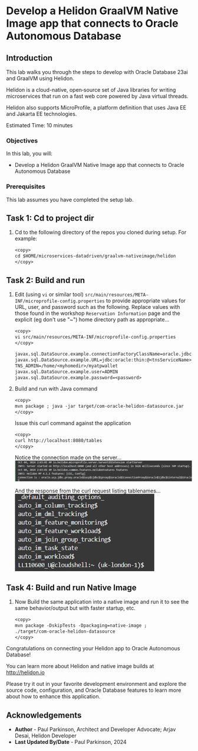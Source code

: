 # Develop a Helidon GraalVM Native Image app that connects to Oracle Autonomous Database

## Introduction

This lab walks you through the steps to develop with Oracle Database 23ai and GraalVM using Helidon.

Helidon is a cloud-native, open‑source set of Java libraries for writing microservices that run on a fast web core powered by Java virtual threads.

Helidon also supports MicroProfile, a platform definition that uses Java EE and Jakarta EE technologies.

Estimated Time: 10 minutes

### Objectives

In this lab, you will:
- Develop a Helidon GraalVM Native Image app that connects to Oracle Autonomous Database


### Prerequisites

This lab assumes you have completed the setup lab.


## Task 1: Cd to project dir

1. Cd to the following directory of the repos you cloned during setup. For example:

    ```
    <copy>   
    cd $HOME/microservices-datadriven/graalvm-nativeimage/helidon
    </copy>
    ``` 


## Task 2: Build and run

1. Edit (using `vi` or similar tool) `src/main/resources/META-INF/microprofile-config.properties` to provide appropriate values for URL, user, and password such as the following.
   Replace values with those found in the workshop `Reservation Information` page and the explicit (eg don't use "~") home directory path as appropriate...
    ```
    <copy>   
    vi src/main/resources/META-INF/microprofile-config.properties
    </copy>
   ``` 
   
   ```properties
   javax.sql.DataSource.example.connectionFactoryClassName=oracle.jdbc.pool.OracleDataSource
   javax.sql.DataSource.example.URL=jdbc:oracle:thin:@<tnsServiceName>_high?TNS_ADMIN=/home/<myhomedir>/myatpwallet
   javax.sql.DataSource.example.user=ADMIN
   javax.sql.DataSource.example.password=<password>
   ```


2. Build and run with Java command

    ```
    <copy>   
    mvn package ; java -jar target/com-oracle-helidon-datasource.jar
    </copy>
    ```
  
   Issue this curl command against the application
    ```
    <copy>   
    curl http://localhost:8080/tables
    </copy>
    ```  
   
   Notice the connection made on the server...
   ![helidon-connection](images/helidon-connection.png)

   And the response from the curl request listing tablenames...
   ![helidon-response](images/helidon-response.png)


## Task 4: Build and run Native Image

1. Now Build the same application into a native image and run it to see the same behavior/output but with faster startup, etc.

    ```
    <copy>
    mvn package -DskipTests -Dpackaging=native-image ;
    ./target/com-oracle-helidon-datasource
    </copy>
    ```

Congratulations on connecting your Helidon app to Oracle Autonomous Database!

You can learn more about Helidon and native image builds at http://helidon.io 

Please try it out in your favorite development environment and explore the source code, configuration, and Oracle Database features to learn more about how to enhance this application.

## Acknowledgements
* **Author** - Paul Parkinson, Architect and Developer Advocate; Arjav Desai, Helidon Developer 
* **Last Updated By/Date** - Paul Parkinson, 2024
